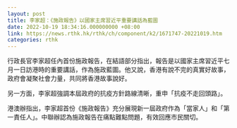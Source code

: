 ```yaml
---
layout: post
title: 李家超：《施政報告》以國家主席習近平重要講話為藍圖
date: 2022-10-19 18:34:16.000000000 +08:00
link: https://news.rthk.hk/rthk/ch/component/k2/1671747-20221019.htm
categories: rthk
---
```


行政長官李家超任內首份施政報告，在結語部分指出，報告是以國家主席習近平七月一日訪港時的重要講話，作為施政藍圖。他又說，香港有說不完的真實好故事，政府會凝聚社會力量，共同將香港故事說好。

另一方面，李家超強調本屆政府的抗疫方針路線清晰，重申「抗疫不走回頭路」。

港澳辦指出，李家超首份《施政報告》充分展現新一屆政府作為「當家人」和「第一責任人」。中聯辦認為施政報告在痛點難點問題，有效回應市民關切。
